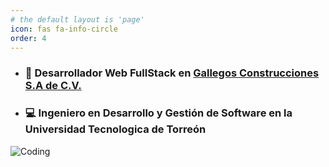 ```yaml
---
# the default layout is 'page'
icon: fas fa-info-circle
order: 4
---
```


- ### 💼 Desarrollador Web FullStack en [Gallegos Construcciones S.A de C.V.](https://gallegosconstrucciones.com/)

- ### 💻 Ingeniero en Desarrollo y Gestión de Software en la Universidad Tecnologica de Torreón

![Coding](https://github.com/abhisheknaiidu/abhisheknaiidu/blob/master/code.gif?raw=true)
